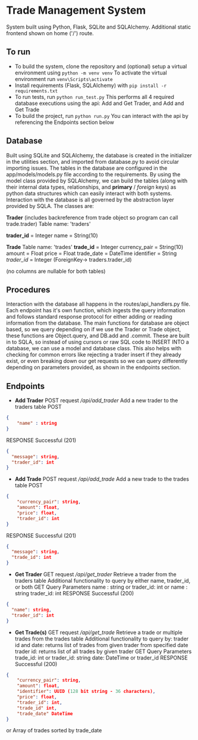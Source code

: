 # Trade Management System

System built using Python, Flask, SQLite and SQLAlchemy. Additional static frontend shown on home ('/') route. 

## To run
- To build the system, clone the repository and (optional) setup a virtual environment using
```python -m venv venv```
To activate the virtual environment run
```venv\Scripts\activate```
- Install requirements (Flask, SQLAlchemy) with
```pip install -r requirements.txt```
- To run tests, run
```python run_test.py```
This performs all 4 required database executions using the api: Add and Get Trader, and Add and Get Trade
- To build the project, run
```python run.py```
You can interact with the api by referencing the Endpoints section below
## Database
Built using SQLite and SQLAlchemy, the database is created in the initializer in the utilities section, and imported from database.py to avoid circular importing issues. The tables in the database are configured in the app/models/models.py file according to the requirements. By using the model class provided by SQLAlchemy, we can build the tables (along with their internal data types, relationships, and **primary** /  *foreign* keys) as python data structures which can easily interact with both systems. Interaction with the database is all governed by the abstraction layer provided by SQLA. The classes are:

**Trader** (includes backreference from trade object so program can call trade.trader)
Table name: 'traders'

**trader_id** = Integer
	name = String(10)

**Trade**
Table name: 'trades' 
**trade_id** = Integer
currency_pair = String(10)
amount  =  Float
price  =  Float
trade_date  =  DateTime
identifier  =  String
*trader_id*  =  Integer (ForeignKey-> traders.trader_id)

(no columns are nullable for both tables)

## Procedures
Interaction with the database all happens in the routes/api_handlers.py file. Each endpoint has it's own function, which ingests the query information and follows standard response protocol for either adding or reading information from the database. The main functions for database are object based, so we query depending on if we use the Trader or Trade object, these functions are Object.query, and DB.add and .commit. These are built in to SQLA, so instead of using cursors or raw SQL code to INSERT INTO a database, we can use a model and database class. This also helps with checking for common errors like rejecting a trader insert if they already exist, or even breaking down our get requests so we can query differently depending on parameters provided, as shown in the endpoints section.

## Endpoints

- **Add Trader** POST request */api/add_trader*
Add a new trader to the traders table
POST

```json
{
	"name" : string
}
```
RESPONSE
Successful (201)
```json
{
  "message": string,
  "trader_id": int
}
```
- **Add Trade** POST request */api/add_trade*
Add a new trade to the trades table
POST
```json
{
    "currency_pair": string, 
    "amount": float,
    "price": float,
    "trader_id": int
}
```
RESPONSE
Successful (201)
```json
{
  "message": string,
  "trade_id": int
}
```
- **Get Trader** GET request */api/get_trader*
Retrieve a trader from the traders table
Additional functionality to query by either name, trader_id, or both 
GET Query Parameters
	name : string
	or
	trader_id: int
	or
	name : string
	trader_id: int
RESPONSE
Successful (200)
```json
{
  "name": string,
  "trader_id": int
}
```
- **Get Trade(s)** GET request */api/get_trade*
Retrieve a trade or multiple trades from the trades table
Additional functionality to query by:
	trader id and date: returns list of trades from given trader from specified date
	trader id: returns list of all trades by given trader
GET Query Parameters
	trade_id: int
	or
	trader_id: string
	date: DateTime
	or
	trader_id
RESPONSE
Successful (200)
```json
{
    "currency_pair": string, 
    "amount": float,
    "identifier": UUID (128 bit string - 36 characters),
    "price": float,
    "trader_id": int,
    "trade_id" int,
    "trade_date" DateTime
}
```
or
Array of trades sorted by trade_date